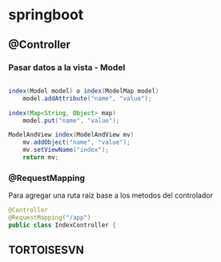 # springboot

## @Controller
### Pasar datos a la vista - Model 
```java

index(Model model) o index(ModelMap model)
    model.addAttribute("name", "value");

index(Map<String, Object> map)
    model.put("name", "value");

ModelAndView index(ModelAndView mv)
    mv.addObject("name", "value");
    mv.setViewName("index");
    return mv;

```

### @RequestMapping
Para agregar una ruta raiz base a los metodos del controlador

```java
@Controller
@RequestMapping("/app")
public class IndexController {
```


## TORTOISESVN

